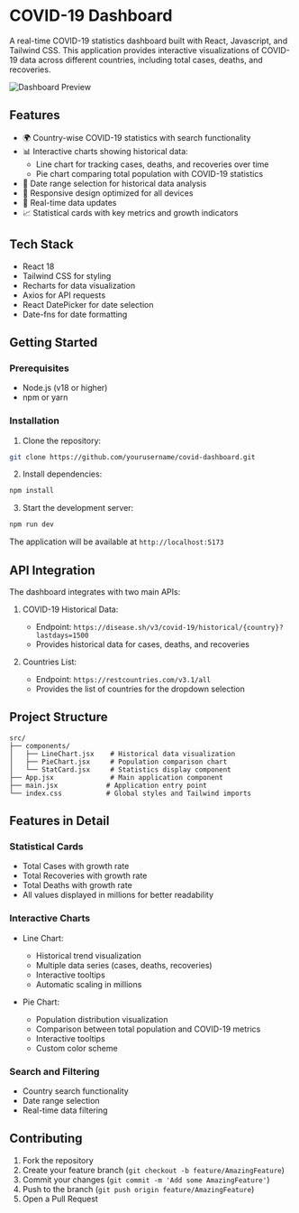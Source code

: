 # COVID-19 Dashboard

A real-time COVID-19 statistics dashboard built with React, Javascript, and Tailwind CSS. This application provides interactive visualizations of COVID-19 data across different countries, including total cases, deaths, and recoveries.

![Dashboard Preview](https://images.pexels.com/photos/3970330/pexels-photo-3970330.jpeg?auto=compress&cs=tinysrgb&w=1260&h=750&dpr=2)

## Features

- 🌍 Country-wise COVID-19 statistics with search functionality
- 📊 Interactive charts showing historical data:
  - Line chart for tracking cases, deaths, and recoveries over time
  - Pie chart comparing total population with COVID-19 statistics
- 📅 Date range selection for historical data analysis
- 📱 Responsive design optimized for all devices
- 🔄 Real-time data updates
- 📈 Statistical cards with key metrics and growth indicators

## Tech Stack

- React 18
- Tailwind CSS for styling
- Recharts for data visualization
- Axios for API requests
- React DatePicker for date selection
- Date-fns for date formatting

## Getting Started

### Prerequisites

- Node.js (v18 or higher)
- npm or yarn

### Installation

1. Clone the repository:
```bash
git clone https://github.com/yourusername/covid-dashboard.git
```

2. Install dependencies:
```bash
npm install
```

3. Start the development server:
```bash
npm run dev
```

The application will be available at `http://localhost:5173`

## API Integration

The dashboard integrates with two main APIs:

1. COVID-19 Historical Data:
   - Endpoint: `https://disease.sh/v3/covid-19/historical/{country}?lastdays=1500`
   - Provides historical data for cases, deaths, and recoveries

2. Countries List:
   - Endpoint: `https://restcountries.com/v3.1/all`
   - Provides the list of countries for the dropdown selection

## Project Structure

```
src/
├── components/
│   ├── LineChart.jsx    # Historical data visualization
│   ├── PieChart.jsx     # Population comparison chart
│   └── StatCard.jsx     # Statistics display component
├── App.jsx              # Main application component
├── main.jsx            # Application entry point
└── index.css           # Global styles and Tailwind imports
```

## Features in Detail

### Statistical Cards
- Total Cases with growth rate
- Total Recoveries with growth rate
- Total Deaths with growth rate
- All values displayed in millions for better readability

### Interactive Charts
- Line Chart:
  - Historical trend visualization
  - Multiple data series (cases, deaths, recoveries)
  - Interactive tooltips
  - Automatic scaling in millions
  
- Pie Chart:
  - Population distribution visualization
  - Comparison between total population and COVID-19 metrics
  - Interactive tooltips
  - Custom color scheme

### Search and Filtering
- Country search functionality
- Date range selection
- Real-time data filtering

## Contributing

1. Fork the repository
2. Create your feature branch (`git checkout -b feature/AmazingFeature`)
3. Commit your changes (`git commit -m 'Add some AmazingFeature'`)
4. Push to the branch (`git push origin feature/AmazingFeature`)
5. Open a Pull Request

